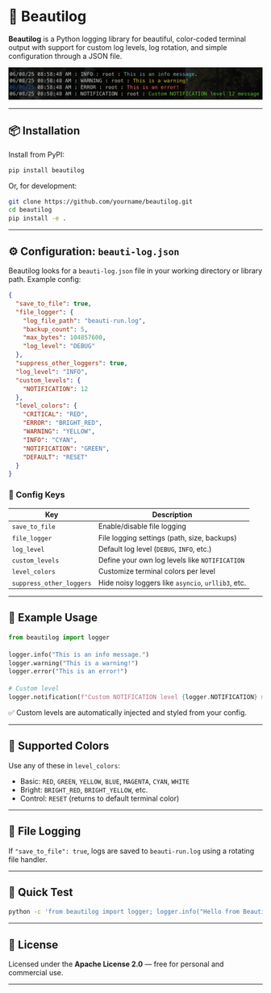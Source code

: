# 🌟 Beautilog

**Beautilog** is a Python logging library for beautiful, color-coded terminal output with support for custom log levels, log rotation, and simple configuration through a JSON file.

![Example output](example.png)

---

## 📦 Installation

Install from PyPI:

```bash
pip install beautilog
```

Or, for development:

```bash
git clone https://github.com/yourname/beautilog.git
cd beautilog
pip install -e .
```

---

## ⚙️ Configuration: `beauti-log.json`

Beautilog looks for a `beauti-log.json` file in your working directory or library path. Example config:

```json
{
  "save_to_file": true,
  "file_logger": {
    "log_file_path": "beauti-run.log",
    "backup_count": 5,
    "max_bytes": 104857600,
    "log_level": "DEBUG"
  },
  "suppress_other_loggers": true,
  "log_level": "INFO",
  "custom_levels": {
    "NOTIFICATION": 12
  },
  "level_colors": {
    "CRITICAL": "RED",
    "ERROR": "BRIGHT_RED",
    "WARNING": "YELLOW",
    "INFO": "CYAN",
    "NOTIFICATION": "GREEN",
    "DEFAULT": "RESET"
  }
}
```

### 🔧 Config Keys

| Key                      | Description                                        |
| ------------------------ | -------------------------------------------------- |
| `save_to_file`           | Enable/disable file logging                        |
| `file_logger`            | File logging settings (path, size, backups)        |
| `log_level`              | Default log level (`DEBUG`, `INFO`, etc.)          |
| `custom_levels`          | Define your own log levels like `NOTIFICATION`     |
| `level_colors`           | Customize terminal colors per level                |
| `suppress_other_loggers` | Hide noisy loggers like `asyncio`, `urllib3`, etc. |

---

## 🚀 Example Usage

```python
from beautilog import logger

logger.info("This is an info message.")
logger.warning("This is a warning!")
logger.error("This is an error!")

# Custom level
logger.notification(f"Custom NOTIFICATION level {logger.NOTIFICATION} message")
```

✅ Custom levels are automatically injected and styled from your config.

---

## 🎨 Supported Colors

Use any of these in `level_colors`:

* Basic: `RED`, `GREEN`, `YELLOW`, `BLUE`, `MAGENTA`, `CYAN`, `WHITE`
* Bright: `BRIGHT_RED`, `BRIGHT_YELLOW`, etc.
* Control: `RESET` (returns to default terminal color)

---

## 📂 File Logging

If `"save_to_file": true`, logs are saved to `beauti-run.log` using a rotating file handler.

---

## 🧪 Quick Test

```bash
python -c 'from beautilog import logger; logger.info("Hello from Beautilog!")'
```

---

## 📜 License

Licensed under the **Apache License 2.0** — free for personal and commercial use.

---